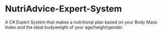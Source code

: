 # NutriAdvice-Expert-System
A C# Expert System that makes a nutritional plan based on your Body Mass Index and the ideal bodyweight of your age/height/gender.
